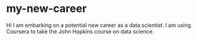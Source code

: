 my-new-career
=============
Hi I am embarking on a potential new career as a data scientist. I am using Coursera to take the John Hopkins course on data science.

